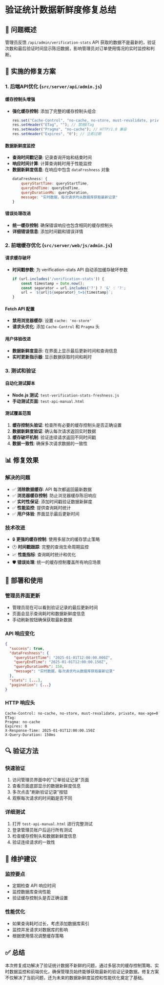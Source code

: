 # 验证统计数据新鲜度修复总结

## 🎯 问题概述
管理员反馈 `/api/admin/verification-stats` API 获取的数据不是最新的，验证次数和最后验证时间显示陈旧数据，影响管理员对订单使用情况的实时监控和判断。

## 🔧 实施的修复方案

### 1. 后端API优化 (`src/server/api/admin.js`)

#### 缓存控制头增强
- **强化缓存控制**: 添加了完整的缓存控制头组合
  ```javascript
  res.set("Cache-Control", "no-cache, no-store, must-revalidate, private, max-age=0");
  res.setHeader("ETag", ""); // 禁用ETag
  res.setHeader("Pragma", "no-cache"); // HTTP/1.0 兼容
  res.setHeader("Expires", "0"); // 立即过期
  ```

#### 数据新鲜度监控
- **查询时间戳记录**: 记录查询开始和结束时间
- **响应时间计算**: 计算查询耗时用于性能监控
- **数据新鲜度信息**: 在响应中包含 `dataFreshness` 对象
  ```javascript
  dataFreshness: {
      queryStartTime: queryStartTime,
      queryEndTime: queryEndTime,
      queryDurationMs: queryDuration,
      message: "实时数据，每次请求均从数据库获取最新记录"
  }
  ```

#### 错误处理改进
- **统一缓存控制**: 确保错误响应也包含相同的缓存控制头
- **详细错误信息**: 添加时间戳和错误详情

### 2. 前端缓存优化 (`src/server/web/js/admin.js`)

#### 请求缓存破坏
- **时间戳参数**: 为 verification-stats API 自动添加缓存破坏参数
  ```javascript
  if (url.includes('/verification-stats')) {
      const timestamp = Date.now();
      const separator = url.includes('?') ? '&' : '?';
      url = `${url}${separator}_t=${timestamp}`;
  }
  ```

#### Fetch API 配置
- **禁用浏览器缓存**: 设置 `cache: 'no-store'`
- **请求头优化**: 添加 `Cache-Control` 和 `Pragma` 头

#### 用户体验改进
- **数据新鲜度显示**: 在界面上显示最后更新时间和查询信息
- **实时更新指示器**: 显示数据获取时间和耗时

### 3. 测试和验证

#### 自动化测试脚本
- **Node.js 测试**: `test-verification-stats-freshness.js`
- **手动测试页面**: `test-api-manual.html`

#### 测试覆盖范围
1. **缓存控制头验证**: 检查所有必要的缓存控制头是否正确设置
2. **数据新鲜度验证**: 确认每次请求返回实时数据
3. **缓存破坏机制**: 验证连续请求返回不同时间戳
4. **数据一致性**: 确保多次请求数据的一致性

## 📊 修复效果

### 解决的问题
- ✅ **消除数据缓存**: API 每次都返回最新数据
- ✅ **浏览器缓存控制**: 防止浏览器缓存陈旧响应
- ✅ **实时性保证**: 添加时间戳验证数据新鲜度
- ✅ **性能监控**: 提供查询耗时统计
- ✅ **用户体验**: 界面显示最后更新时间

### 技术改进
- 🔒 **更强的缓存控制**: 使用多层次的缓存禁止策略
- 🕐 **时间戳跟踪**: 完整的查询生命周期监控
- 📈 **性能指标**: 查询耗时统计和优化
- 🛡️ **错误处理**: 统一的缓存控制覆盖所有响应场景

## 🚀 部署和使用

### 管理员界面更新
- 管理员现在可以看到验证记录的最后更新时间
- 页面会显示查询耗时和数据新鲜度信息
- 手动刷新按钮确保获取最新数据

### API 响应变化
```json
{
  "success": true,
  "dataFreshness": {
    "queryStartTime": "2025-01-01T12:00:00.000Z",
    "queryEndTime": "2025-01-01T12:00:00.150Z",
    "queryDurationMs": 150,
    "message": "实时数据，每次请求均从数据库获取最新记录"
  },
  "stats": [...],
  "pagination": {...}
}
```

### HTTP 响应头
```
Cache-Control: no-cache, no-store, must-revalidate, private, max-age=0
ETag:
Pragma: no-cache
Expires: 0
X-Response-Time: 2025-01-01T12:00:00.150Z
X-Query-Duration: 150ms
```

## 🔍 验证方法

### 快速验证
1. 访问管理员界面中的"订单验证记录"页面
2. 查看页面底部显示的数据新鲜度信息
3. 多次点击"刷新验证记录"按钮
4. 观察每次请求的时间戳是否不同

### 详细测试
1. 打开 `test-api-manual.html` 进行完整测试
2. 登录管理员账户后运行所有测试
3. 检查缓存控制头和数据新鲜度信息
4. 验证连续请求的一致性

## 📝 维护建议

### 监控要点
- 定期检查 API 响应时间
- 监控数据库查询性能
- 验证缓存控制头是否正确设置

### 性能优化
- 如果查询耗时过长，考虑添加数据库索引
- 监控并发请求对数据库的影响
- 根据使用情况调整缓存策略

## ✅ 总结

本次修复成功解决了验证统计数据不新鲜的问题，通过多层次的缓存控制策略、实时数据监控和前端优化，确保管理员始终能够获取最新的验证记录数据。修复方案不仅解决了当前问题，还为未来的数据新鲜度监控和性能优化奠定了基础。